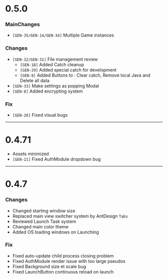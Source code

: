 # 0.5.0
### MainChanges
- `[GEN-35/GEN-14/GEN-34]` Multiple Game instances
### Changes
- `[GEN-32/GEN-31]` File management review
  - `[GEN-18]` Added Catch cleanup
  - `[GEN-29]` Added special catch for development
  - `[GEN-8]` Added Buttons to : Clear catch, Remove local Java and Delete all data
- `[GEN-33]` Make settings as popping Modal
- `[GEN-8]` Added encrypting system
### Fix
- `[GEN-26]` Fixed visual bugs
---
# 0.4.71
- Assets minimized
- `[GEN-21]` Fixed AuthModule dropdown bug
---
# 0.4.7
### Changes
- Changed starting window size
- Replaced main view switcher system by AntDesign `Tabs`
- Reviewed Launch Task system
- Changed main color theme
- Added OS loading windows on Launching
### Fix
- Fixed auto-update child process closing problem
- Fixed AuthModule render issue with too large pseudos
- Fixed Background size et scale bug
- Fixed LaunchButton continuous reload on launch
